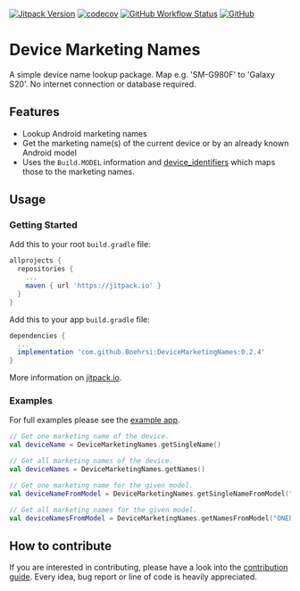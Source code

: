 [![Jitpack Version](https://jitpack.io/v/Boehrsi/DeviceMarketingNames.svg)](https://jitpack.io/#Boehrsi/DeviceMarketingNames)
[![codecov](https://codecov.io/gh/Boehrsi/DeviceMarketingNames/branch/main/graph/badge.svg?token=FDL6MM474N)](https://codecov.io/gh/Boehrsi/DeviceMarketingNames)
[![GitHub Workflow Status](https://img.shields.io/github/workflow/status/boehrsi/devicemarketingnames/Main)](https://github.com/Boehrsi/DeviceMarketingNames/actions)
[![GitHub](https://img.shields.io/github/license/boehrsi/devicemarketingnames)](https://github.com/Boehrsi/devicemarketingnames/blob/main/LICENSE)

# Device Marketing Names

A simple device name lookup package. Map e.g. 'SM-G980F' to 'Galaxy S20'. No internet connection or database required.

## Features

- Lookup Android marketing names
- Get the marketing name(s) of the current device or by an already known Android model
- Uses the `Build.MODEL` information and [device_identifiers](https://github.com/Boehrsi/device_identifiers) which maps those to the marketing names.

## Usage

### Getting Started

Add this to your root `build.gradle` file:

```groovy
allprojects {
  repositories {
    ...
    maven { url 'https://jitpack.io' }
  }
}
```

Add this to your app `build.gradle` file:

```groovy
dependencies {
  ...
  implementation 'com.github.Boehrsi:DeviceMarketingNames:0.2.4'
}
```

More information on [jitpack.io](https://jitpack.io/#Boehrsi/DeviceMarketingNames/).

### Examples

For full examples please see the [example app](https://github.com/Boehrsi/DeviceMarketingNames/blob/main/app/src/main/java/de/boehrsi/devicemarketingnames/example/MainActivity.kt).

```kotlin
// Get one marketing name of the device.
val deviceName = DeviceMarketingNames.getSingleName()

// Get all marketing names of the device.
val deviceNames = DeviceMarketingNames.getNames()

// Get one marketing name for the given model.
val deviceNameFromModel = DeviceMarketingNames.getSingleNameFromModel("ONEPLUS A5010")

// Get all marketing names for the given model.
val deviceNamesFromModel = DeviceMarketingNames.getNamesFromModel("ONEPLUS A5010");
```

## How to contribute

If you are interested in contributing, please have a look into
the [contribution guide](https://github.com/Boehrsi/devicemarketingnames/blob/main/CONTRIBUTING.md). Every idea, bug report or line of code is heavily
appreciated.
